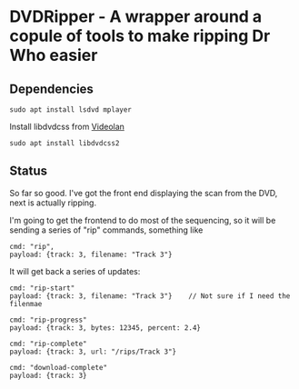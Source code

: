 # DVDRipper - A wrapper around a copule of tools to make ripping Dr Who easier

## Dependencies

    sudo apt install lsdvd mplayer

Install libdvdcss from [Videolan](http://www.videolan.org/developers/libdvdcss.html)

    sudo apt install libdvdcss2

## Status

So far so good. I've got the front end displaying the scan from the DVD, next is actually ripping.

I'm going to get the frontend to do most of the sequencing, so it will be sending a series of
"rip" commands, something like

    cmd: "rip",
    payload: {track: 3, filename: "Track 3"}

It will get back a series of updates:

    cmd: "rip-start"
    payload: {track: 3, filename: "Track 3"}    // Not sure if I need the filenmae

    cmd: "rip-progress"
    payload: {track: 3, bytes: 12345, percent: 2.4}

    cmd: "rip-complete"
    payload: {track: 3, url: "/rips/Track 3"}

    cmd: "download-complete"
    payload: {track: 3}